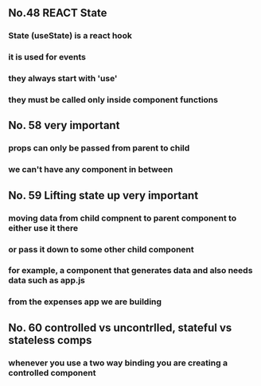 ## No.48 REACT State
### State (useState) is a react hook
### it is used for events
### they always start with 'use'
### they must be called only inside component functions

## No. 58 very important
### props can only be passed from parent to child
### we can't have any component in between

## No. 59 Lifting state up very important
### moving data from child compnent to parent component to either use it there
### or pass it down to some other child component
### for example, a component that generates data and also needs data such as app.js
### from the expenses app we are building

## No. 60 controlled vs uncontrlled, stateful vs stateless comps
### whenever you use a two way binding you are creating a controlled component
### 